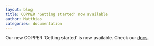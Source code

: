 ```yaml
---
layout: blog
title: COPPER 'Getting started' now available
author: Matthias
categories: documentation
---
```


Our new COPPER 'Getting started' is now available. Check our [docs](/docs/gettingStarted).
